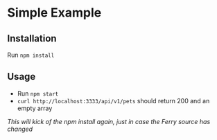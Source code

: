 # Simple Example

## Installation

Run `npm install`

## Usage

* Run `npm start`
* `curl http://localhost:3333/api/v1/pets` should return 200 and an empty array


*This will kick of the npm install again, just in case the Ferry source has changed*
